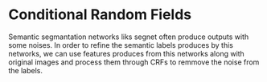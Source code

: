 # Conditional Random Fields
Semantic segmantation networks liks segnet often produce outputs with some noises. In order to refine the semantic labels produces by this networks, we can use features produces from this networks along with original images and process them through CRFs to remmove the noise from the labels.

